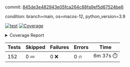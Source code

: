 commit: [845de3e482943e05fca264c88fa9ef5d67524be6](https://github.com/rcmdnk/homebrew-file/tree/845de3e482943e05fca264c88fa9ef5d67524be6)

condition: branch=main, os=macos-12, python_version=3.9

[![test](https://github.com/rcmdnk/homebrew-file/actions/workflows/test.yml/badge.svg)](https://github.com/rcmdnk/homebrew-file/actions/runs/4975320874)
<a href="https://github.com/rcmdnk/homebrew-file/blob/845de3e482943e05fca264c88fa9ef5d67524be6/README.md"><img alt="Coverage" src="https://img.shields.io/badge/Coverage-54%25-orange.svg" /></a><details><summary>Coverage Report </summary><table><tr><th>File</th><th>Stmts</th><th>Miss</th><th>Cover</th><th>Missing</th></tr><tbody><tr><td colspan="5"><b>bin</b></td></tr><tr><td>&nbsp; &nbsp;<a href="https://github.com/rcmdnk/homebrew-file/blob/845de3e482943e05fca264c88fa9ef5d67524be6/bin/brew-file">brew-file</a></td><td>1881</td><td>858</td><td>54%</td><td><a href="https://github.com/rcmdnk/homebrew-file/blob/845de3e482943e05fca264c88fa9ef5d67524be6/bin/brew-file#L43-L58">43&ndash;58</a>, <a href="https://github.com/rcmdnk/homebrew-file/blob/845de3e482943e05fca264c88fa9ef5d67524be6/bin/brew-file#L63-L65">63&ndash;65</a>, <a href="https://github.com/rcmdnk/homebrew-file/blob/845de3e482943e05fca264c88fa9ef5d67524be6/bin/brew-file#L158">158</a>, <a href="https://github.com/rcmdnk/homebrew-file/blob/845de3e482943e05fca264c88fa9ef5d67524be6/bin/brew-file#L273">273</a>, <a href="https://github.com/rcmdnk/homebrew-file/blob/845de3e482943e05fca264c88fa9ef5d67524be6/bin/brew-file#L292">292</a>, <a href="https://github.com/rcmdnk/homebrew-file/blob/845de3e482943e05fca264c88fa9ef5d67524be6/bin/brew-file#L357">357</a>, <a href="https://github.com/rcmdnk/homebrew-file/blob/845de3e482943e05fca264c88fa9ef5d67524be6/bin/brew-file#L360-L363">360&ndash;363</a>, <a href="https://github.com/rcmdnk/homebrew-file/blob/845de3e482943e05fca264c88fa9ef5d67524be6/bin/brew-file#L377-L382">377&ndash;382</a>, <a href="https://github.com/rcmdnk/homebrew-file/blob/845de3e482943e05fca264c88fa9ef5d67524be6/bin/brew-file#L420-L425">420&ndash;425</a>, <a href="https://github.com/rcmdnk/homebrew-file/blob/845de3e482943e05fca264c88fa9ef5d67524be6/bin/brew-file#L436">436</a>, <a href="https://github.com/rcmdnk/homebrew-file/blob/845de3e482943e05fca264c88fa9ef5d67524be6/bin/brew-file#L641">641</a>, <a href="https://github.com/rcmdnk/homebrew-file/blob/845de3e482943e05fca264c88fa9ef5d67524be6/bin/brew-file#L643">643</a>, <a href="https://github.com/rcmdnk/homebrew-file/blob/845de3e482943e05fca264c88fa9ef5d67524be6/bin/brew-file#L645">645</a>, <a href="https://github.com/rcmdnk/homebrew-file/blob/845de3e482943e05fca264c88fa9ef5d67524be6/bin/brew-file#L662-L666">662&ndash;666</a>, <a href="https://github.com/rcmdnk/homebrew-file/blob/845de3e482943e05fca264c88fa9ef5d67524be6/bin/brew-file#L679-L684">679&ndash;684</a>, <a href="https://github.com/rcmdnk/homebrew-file/blob/845de3e482943e05fca264c88fa9ef5d67524be6/bin/brew-file#L694">694</a>, <a href="https://github.com/rcmdnk/homebrew-file/blob/845de3e482943e05fca264c88fa9ef5d67524be6/bin/brew-file#L710">710</a>, <a href="https://github.com/rcmdnk/homebrew-file/blob/845de3e482943e05fca264c88fa9ef5d67524be6/bin/brew-file#L714-L718">714&ndash;718</a>, <a href="https://github.com/rcmdnk/homebrew-file/blob/845de3e482943e05fca264c88fa9ef5d67524be6/bin/brew-file#L736-L750">736&ndash;750</a>, <a href="https://github.com/rcmdnk/homebrew-file/blob/845de3e482943e05fca264c88fa9ef5d67524be6/bin/brew-file#L843-L858">843&ndash;858</a>, <a href="https://github.com/rcmdnk/homebrew-file/blob/845de3e482943e05fca264c88fa9ef5d67524be6/bin/brew-file#L886">886</a>, <a href="https://github.com/rcmdnk/homebrew-file/blob/845de3e482943e05fca264c88fa9ef5d67524be6/bin/brew-file#L897-L898">897&ndash;898</a>, <a href="https://github.com/rcmdnk/homebrew-file/blob/845de3e482943e05fca264c88fa9ef5d67524be6/bin/brew-file#L906">906</a>, <a href="https://github.com/rcmdnk/homebrew-file/blob/845de3e482943e05fca264c88fa9ef5d67524be6/bin/brew-file#L919-L924">919&ndash;924</a>, <a href="https://github.com/rcmdnk/homebrew-file/blob/845de3e482943e05fca264c88fa9ef5d67524be6/bin/brew-file#L928-L930">928&ndash;930</a>, <a href="https://github.com/rcmdnk/homebrew-file/blob/845de3e482943e05fca264c88fa9ef5d67524be6/bin/brew-file#L934-L937">934&ndash;937</a>, <a href="https://github.com/rcmdnk/homebrew-file/blob/845de3e482943e05fca264c88fa9ef5d67524be6/bin/brew-file#L1032-L1034">1032&ndash;1034</a>, <a href="https://github.com/rcmdnk/homebrew-file/blob/845de3e482943e05fca264c88fa9ef5d67524be6/bin/brew-file#L1037">1037</a>, <a href="https://github.com/rcmdnk/homebrew-file/blob/845de3e482943e05fca264c88fa9ef5d67524be6/bin/brew-file#L1043">1043</a>, <a href="https://github.com/rcmdnk/homebrew-file/blob/845de3e482943e05fca264c88fa9ef5d67524be6/bin/brew-file#L1063-L1066">1063&ndash;1066</a>, <a href="https://github.com/rcmdnk/homebrew-file/blob/845de3e482943e05fca264c88fa9ef5d67524be6/bin/brew-file#L1128">1128</a>, <a href="https://github.com/rcmdnk/homebrew-file/blob/845de3e482943e05fca264c88fa9ef5d67524be6/bin/brew-file#L1157">1157</a>, <a href="https://github.com/rcmdnk/homebrew-file/blob/845de3e482943e05fca264c88fa9ef5d67524be6/bin/brew-file#L1190">1190</a>, <a href="https://github.com/rcmdnk/homebrew-file/blob/845de3e482943e05fca264c88fa9ef5d67524be6/bin/brew-file#L1193">1193</a>, <a href="https://github.com/rcmdnk/homebrew-file/blob/845de3e482943e05fca264c88fa9ef5d67524be6/bin/brew-file#L1205">1205</a>, <a href="https://github.com/rcmdnk/homebrew-file/blob/845de3e482943e05fca264c88fa9ef5d67524be6/bin/brew-file#L1207">1207</a>, <a href="https://github.com/rcmdnk/homebrew-file/blob/845de3e482943e05fca264c88fa9ef5d67524be6/bin/brew-file#L1238">1238</a>, <a href="https://github.com/rcmdnk/homebrew-file/blob/845de3e482943e05fca264c88fa9ef5d67524be6/bin/brew-file#L1242">1242</a>, <a href="https://github.com/rcmdnk/homebrew-file/blob/845de3e482943e05fca264c88fa9ef5d67524be6/bin/brew-file#L1246-L1249">1246&ndash;1249</a>, <a href="https://github.com/rcmdnk/homebrew-file/blob/845de3e482943e05fca264c88fa9ef5d67524be6/bin/brew-file#L1251-L1254">1251&ndash;1254</a>, <a href="https://github.com/rcmdnk/homebrew-file/blob/845de3e482943e05fca264c88fa9ef5d67524be6/bin/brew-file#L1283-L1297">1283&ndash;1297</a>, <a href="https://github.com/rcmdnk/homebrew-file/blob/845de3e482943e05fca264c88fa9ef5d67524be6/bin/brew-file#L1302-L1305">1302&ndash;1305</a>, <a href="https://github.com/rcmdnk/homebrew-file/blob/845de3e482943e05fca264c88fa9ef5d67524be6/bin/brew-file#L1308-L1314">1308&ndash;1314</a>, <a href="https://github.com/rcmdnk/homebrew-file/blob/845de3e482943e05fca264c88fa9ef5d67524be6/bin/brew-file#L1319">1319</a>, <a href="https://github.com/rcmdnk/homebrew-file/blob/845de3e482943e05fca264c88fa9ef5d67524be6/bin/brew-file#L1327">1327</a>, <a href="https://github.com/rcmdnk/homebrew-file/blob/845de3e482943e05fca264c88fa9ef5d67524be6/bin/brew-file#L1333-L1338">1333&ndash;1338</a>, <a href="https://github.com/rcmdnk/homebrew-file/blob/845de3e482943e05fca264c88fa9ef5d67524be6/bin/brew-file#L1349-L1371">1349&ndash;1371</a>, <a href="https://github.com/rcmdnk/homebrew-file/blob/845de3e482943e05fca264c88fa9ef5d67524be6/bin/brew-file#L1399">1399</a>, <a href="https://github.com/rcmdnk/homebrew-file/blob/845de3e482943e05fca264c88fa9ef5d67524be6/bin/brew-file#L1415-L1422">1415&ndash;1422</a>, <a href="https://github.com/rcmdnk/homebrew-file/blob/845de3e482943e05fca264c88fa9ef5d67524be6/bin/brew-file#L1427-L1443">1427&ndash;1443</a>, <a href="https://github.com/rcmdnk/homebrew-file/blob/845de3e482943e05fca264c88fa9ef5d67524be6/bin/brew-file#L1448-L1452">1448&ndash;1452</a>, <a href="https://github.com/rcmdnk/homebrew-file/blob/845de3e482943e05fca264c88fa9ef5d67524be6/bin/brew-file#L1466-L1513">1466&ndash;1513</a>, <a href="https://github.com/rcmdnk/homebrew-file/blob/845de3e482943e05fca264c88fa9ef5d67524be6/bin/brew-file#L1516-L1547">1516&ndash;1547</a>, <a href="https://github.com/rcmdnk/homebrew-file/blob/845de3e482943e05fca264c88fa9ef5d67524be6/bin/brew-file#L1552-L1586">1552&ndash;1586</a>, <a href="https://github.com/rcmdnk/homebrew-file/blob/845de3e482943e05fca264c88fa9ef5d67524be6/bin/brew-file#L1591-L1672">1591&ndash;1672</a>, <a href="https://github.com/rcmdnk/homebrew-file/blob/845de3e482943e05fca264c88fa9ef5d67524be6/bin/brew-file#L1675-L1684">1675&ndash;1684</a>, <a href="https://github.com/rcmdnk/homebrew-file/blob/845de3e482943e05fca264c88fa9ef5d67524be6/bin/brew-file#L1697">1697</a>, <a href="https://github.com/rcmdnk/homebrew-file/blob/845de3e482943e05fca264c88fa9ef5d67524be6/bin/brew-file#L1702">1702</a>, <a href="https://github.com/rcmdnk/homebrew-file/blob/845de3e482943e05fca264c88fa9ef5d67524be6/bin/brew-file#L1707-L1746">1707&ndash;1746</a>, <a href="https://github.com/rcmdnk/homebrew-file/blob/845de3e482943e05fca264c88fa9ef5d67524be6/bin/brew-file#L1750-L1859">1750&ndash;1859</a>, <a href="https://github.com/rcmdnk/homebrew-file/blob/845de3e482943e05fca264c88fa9ef5d67524be6/bin/brew-file#L1869-L1881">1869&ndash;1881</a>, <a href="https://github.com/rcmdnk/homebrew-file/blob/845de3e482943e05fca264c88fa9ef5d67524be6/bin/brew-file#L1885">1885</a>, <a href="https://github.com/rcmdnk/homebrew-file/blob/845de3e482943e05fca264c88fa9ef5d67524be6/bin/brew-file#L1894-L1972">1894&ndash;1972</a>, <a href="https://github.com/rcmdnk/homebrew-file/blob/845de3e482943e05fca264c88fa9ef5d67524be6/bin/brew-file#L1980-L2025">1980&ndash;2025</a>, <a href="https://github.com/rcmdnk/homebrew-file/blob/845de3e482943e05fca264c88fa9ef5d67524be6/bin/brew-file#L2028-L2035">2028&ndash;2035</a>, <a href="https://github.com/rcmdnk/homebrew-file/blob/845de3e482943e05fca264c88fa9ef5d67524be6/bin/brew-file#L2039-L2040">2039&ndash;2040</a>, <a href="https://github.com/rcmdnk/homebrew-file/blob/845de3e482943e05fca264c88fa9ef5d67524be6/bin/brew-file#L2045-L2089">2045&ndash;2089</a>, <a href="https://github.com/rcmdnk/homebrew-file/blob/845de3e482943e05fca264c88fa9ef5d67524be6/bin/brew-file#L2098-L2134">2098&ndash;2134</a>, <a href="https://github.com/rcmdnk/homebrew-file/blob/845de3e482943e05fca264c88fa9ef5d67524be6/bin/brew-file#L2137-L2143">2137&ndash;2143</a>, <a href="https://github.com/rcmdnk/homebrew-file/blob/845de3e482943e05fca264c88fa9ef5d67524be6/bin/brew-file#L2147-L2155">2147&ndash;2155</a>, <a href="https://github.com/rcmdnk/homebrew-file/blob/845de3e482943e05fca264c88fa9ef5d67524be6/bin/brew-file#L2177-L2178">2177&ndash;2178</a>, <a href="https://github.com/rcmdnk/homebrew-file/blob/845de3e482943e05fca264c88fa9ef5d67524be6/bin/brew-file#L2182">2182</a>, <a href="https://github.com/rcmdnk/homebrew-file/blob/845de3e482943e05fca264c88fa9ef5d67524be6/bin/brew-file#L2193-L2194">2193&ndash;2194</a>, <a href="https://github.com/rcmdnk/homebrew-file/blob/845de3e482943e05fca264c88fa9ef5d67524be6/bin/brew-file#L2204-L2373">2204&ndash;2373</a>, <a href="https://github.com/rcmdnk/homebrew-file/blob/845de3e482943e05fca264c88fa9ef5d67524be6/bin/brew-file#L2379-L2534">2379&ndash;2534</a>, <a href="https://github.com/rcmdnk/homebrew-file/blob/845de3e482943e05fca264c88fa9ef5d67524be6/bin/brew-file#L2562">2562</a>, <a href="https://github.com/rcmdnk/homebrew-file/blob/845de3e482943e05fca264c88fa9ef5d67524be6/bin/brew-file#L2587">2587</a>, <a href="https://github.com/rcmdnk/homebrew-file/blob/845de3e482943e05fca264c88fa9ef5d67524be6/bin/brew-file#L2664">2664</a>, <a href="https://github.com/rcmdnk/homebrew-file/blob/845de3e482943e05fca264c88fa9ef5d67524be6/bin/brew-file#L2669-L2680">2669&ndash;2680</a>, <a href="https://github.com/rcmdnk/homebrew-file/blob/845de3e482943e05fca264c88fa9ef5d67524be6/bin/brew-file#L2704-L2712">2704&ndash;2712</a>, <a href="https://github.com/rcmdnk/homebrew-file/blob/845de3e482943e05fca264c88fa9ef5d67524be6/bin/brew-file#L2735">2735</a>, <a href="https://github.com/rcmdnk/homebrew-file/blob/845de3e482943e05fca264c88fa9ef5d67524be6/bin/brew-file#L2747">2747</a>, <a href="https://github.com/rcmdnk/homebrew-file/blob/845de3e482943e05fca264c88fa9ef5d67524be6/bin/brew-file#L2763">2763</a>, <a href="https://github.com/rcmdnk/homebrew-file/blob/845de3e482943e05fca264c88fa9ef5d67524be6/bin/brew-file#L2777-L2781">2777&ndash;2781</a>, <a href="https://github.com/rcmdnk/homebrew-file/blob/845de3e482943e05fca264c88fa9ef5d67524be6/bin/brew-file#L2785-L2788">2785&ndash;2788</a>, <a href="https://github.com/rcmdnk/homebrew-file/blob/845de3e482943e05fca264c88fa9ef5d67524be6/bin/brew-file#L2791-L2794">2791&ndash;2794</a>, <a href="https://github.com/rcmdnk/homebrew-file/blob/845de3e482943e05fca264c88fa9ef5d67524be6/bin/brew-file#L2797-L2805">2797&ndash;2805</a>, <a href="https://github.com/rcmdnk/homebrew-file/blob/845de3e482943e05fca264c88fa9ef5d67524be6/bin/brew-file#L2834-L2841">2834&ndash;2841</a>, <a href="https://github.com/rcmdnk/homebrew-file/blob/845de3e482943e05fca264c88fa9ef5d67524be6/bin/brew-file#L2852-L2859">2852&ndash;2859</a>, <a href="https://github.com/rcmdnk/homebrew-file/blob/845de3e482943e05fca264c88fa9ef5d67524be6/bin/brew-file#L2940-L2942">2940&ndash;2942</a>, <a href="https://github.com/rcmdnk/homebrew-file/blob/845de3e482943e05fca264c88fa9ef5d67524be6/bin/brew-file#L2963">2963</a>, <a href="https://github.com/rcmdnk/homebrew-file/blob/845de3e482943e05fca264c88fa9ef5d67524be6/bin/brew-file#L2969">2969</a>, <a href="https://github.com/rcmdnk/homebrew-file/blob/845de3e482943e05fca264c88fa9ef5d67524be6/bin/brew-file#L2980-L3592">2980&ndash;3592</a>, <a href="https://github.com/rcmdnk/homebrew-file/blob/845de3e482943e05fca264c88fa9ef5d67524be6/bin/brew-file#L3596">3596</a></td></tr><tr><td><b>TOTAL</b></td><td><b>1881</b></td><td><b>858</b></td><td><b>54%</b></td><td>&nbsp;</td></tr></tbody></table></details>

| Tests | Skipped | Failures | Errors | Time |
| ----- | ------- | -------- | -------- | ------------------ |
| 152 | 0 :zzz: | 0 :x: | 0 :fire: | 6m 37s :stopwatch: |

